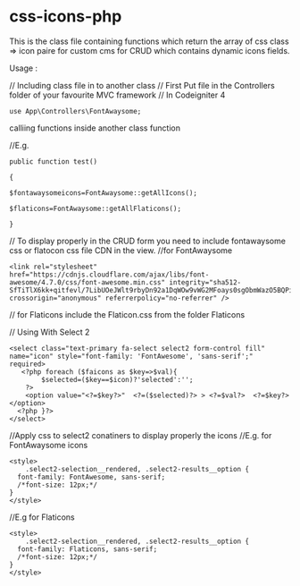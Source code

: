 # css-icons-php
This is the class file containing functions which return the array of css class => icon paire for custom cms for CRUD which contains dynamic icons fields.

Usage : 

// Including class file in to another class
// First Put file in the Controllers folder of your favourite MVC framework
// In Codeigniter 4 
```
use App\Controllers\FontAwaysome;
```

calliing functions inside another class function 

//E.g.
```
public function test()

{

$fontawaysomeicons=FontAwaysome::getAllIcons();

$flaticons=FontAwaysome::getAllFlaticons();

}
```

// To display properly in the CRUD form you need to include fontawaysome css or flatocon css file CDN in the view.
//for FontAwaysome
```
<link rel="stylesheet" href="https://cdnjs.cloudflare.com/ajax/libs/font-awesome/4.7.0/css/font-awesome.min.css" integrity="sha512-SfTiTlX6kk+qitfevl/7LibUOeJWlt9rbyDn92a1DqWOw9vWG2MFoays0sgObmWazO5BQPiFucnnEAjpAB+/Sw==" crossorigin="anonymous" referrerpolicy="no-referrer" />
```
// for Flaticons
include the Flaticon.css from the folder Flaticons

// Using With Select 2 
```
<select class="text-primary fa-select select2 form-control fill" name="icon" style="font-family: 'FontAwesome', 'sans-serif';" required>
   <?php foreach ($faicons as $key=>$val){
	    $selected=($key==$icon)?'selected':'';
	?>
	<option value="<?=$key?>"  <?=($selected)?> > <?=$val?>  <?=$key?> </option>
  <?php }?>
</select>

```

//Apply css to select2 conatiners to display properly the icons 
//E.g. for FontAwaysome icons
```
<style>
    .select2-selection__rendered, .select2-results__option {
  font-family: FontAwesome, sans-serif;
  /*font-size: 12px;*/
}
</style>
```
//E.g for Flaticons 
```
<style>
    .select2-selection__rendered, .select2-results__option {
  font-family: Flaticons, sans-serif;
  /*font-size: 12px;*/
}
</style>
```
